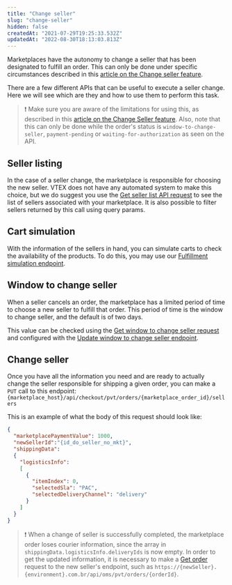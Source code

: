 ```yaml
---
title: "Change seller"
slug: "change-seller"
hidden: false
createdAt: "2021-07-29T19:25:33.532Z"
updatedAt: "2022-08-30T18:13:03.813Z"
---
```

Marketplaces have the autonomy to change a seller that has been designated to fulfill an order. This can only be done under specific circumstances described in this [article on the Change seller feature](https://help.vtex.com/en/tutorial/how-to-use-the-change-seller--5TBAwO2kOAMw44uyaaQMQO#).

There are a few different APIs that can be useful to execute a seller change. Here we will see which are they and how to use them to perform this task.

>❗ Make sure you are aware of the limitations for using this, as described in this [article on the Change Seller feature](https://help.vtex.com/en/tutorial/como-utilizar-change-seller--5TBAwO2kOAMw44uyaaQMQO#). Also, note that this can only be done while the order's status is `window-to-change-seller`, `payment-pending` or `waiting-for-authorization` as seen on the API.

## Seller listing

In the case of a seller change, the marketplace is responsible for choosing the new seller. VTEX does not have any automated system to make this choice, but we do suggest you use the [Get seller list API request](https://developers.vtex.com/docs/api-reference/marketplace-apis#get-/seller-register/pvt/sellers) to see the list of sellers associated with your marketplace. It is also possible to filter sellers returned by this call using query params.


## Cart simulation

With the information of the sellers in hand, you can simulate carts to check the availability of the products. To do this, you may use our [Fulfillment simulation endpoint](https://developers.vtex.com/docs/api-reference/checkout-api#post-/api/checkout/pub/orderForms/simulation?endpoint=post-/api/checkout/pub/orderForms/simulation).


## Window to change seller

When a seller cancels an order, the marketplace has a limited period of time to choose a new seller to fulfill that order. This period of time is the window to change seller, and the default is of two days.

This value can be checked using the [Get window to change seller request](https://developers.vtex.com/docs/api-reference/orders-api#get-/api/checkout/pvt/configuration/window-to-change-seller) and configured with the [Update window to change seller endpoint](https://developers.vtex.com/docs/api-reference/orders-api#post-/api/checkout/pvt/configuration/window-to-change-seller).


## Change seller

Once you have all the information you need and are ready to actually change the seller responsible for shipping a given order, you can make a `PUT` call to this endpoint:
`{marketplace_host}/api/checkout/pvt/orders/{marketplace_order_id}/sellers`

This is an example of what the body of this request should look like:
```json
{
  "marketplacePaymentValue": 1000,
  "newSellerId":"{id_do_seller_no_mkt}",
  "shippingData":
  {
    "logisticsInfo":
    [
      {
        "itemIndex": 0,
        "selectedSla": "PAC",
        "selectedDeliveryChannel": "delivery"
      }
    ]
  }
}
```

>❗ When a change of seller is successfully completed, the marketplace order loses courier information, since the array in `shippingData.logisticsInfo.deliveryIds` is now empty. In order to get the updated information, it is necessary to make a [Get order](https://developers.vtex.com/vtex-rest-api/reference/getorder) request to the new seller's endpoint, such as `https://{newSeller}.{environment}.com.br/api/oms/pvt/orders/{orderId}`.